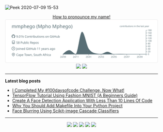 ![Peek 2020-07-09 15-53](https://user-images.githubusercontent.com/7910856/87048834-84abea80-c1fc-11ea-9342-27b96a046ba4.gif)

<p  align="center">
  <a href="https://raw.githubusercontent.com/mmphego/mmphego/master/resources/mpho.mp3">How to pronounce my name!</a></br>
  <!-- <img src="https://visitor-badge.glitch.me/badge?page_id=mmphego.mmphego" alt="visitor count"/></br> -->
  <!-- <img src="https://github-readme-stats.vercel.app/api/?username=mmphego&show_icons=true&title_color=fffffff&icon_color=000000&text_color=000000" alt="github stats"/></br> -->
  <img src="https://raw.githubusercontent.com/mmphego/mmphego/master/profile-summary-card-output/default/0-profile-details.svg" alt="github stats"></br>
  <img src="https://raw.githubusercontent.com/mmphego/mmphego/master/profile-summary-card-output/default/1-repos-per-language.svg">
  <img src="https://raw.githubusercontent.com/mmphego/mmphego/master/profile-summary-card-output/default/2-most-commit-language.svg"></br></p>

---

**Latest blog posts**
<!-- BLOG-POST-LIST:START -->
- [I Completed My #100daysofcode Challenge, Now What!](https://blog.mphomphego.co.za/blog/2020/10/17/I-completed-my-100daysofcode-challenge-now-what.html)
- [TensorFlow Tutorial Using Fashion MNIST (A Beginners Guide)](https://blog.mphomphego.co.za/blog/2020/10/09/tensorflow-tutorial-using-fashion-MNIST.html)
- [Create A Face Detection Application With Less Than 10 Lines Of Code](https://blog.mphomphego.co.za/blog/2020/09/17/Create-Face-Detection-application-with-less-than-10-lines-of-code.html)
- [Why You Should Add Makefile Into Your Python Project](https://blog.mphomphego.co.za/blog/2020/09/16/Why-you-should-add-Makefile-into-your-Python-project.html)
- [Face Blurring Using Scikit-image Cascade Classifiers](https://blog.mphomphego.co.za/blog/2020/08/19/Face-blurring-using-scikit-image-cascade-classifiers.html)
<!-- BLOG-POST-LIST:END -->

---

<p  align="center">
<a href= "https://blog.mphomphego.co.za/"><img src="https://img.icons8.com/material-outlined/26/000000/ball-point-pen.png"/></a>
<a href= "https://www.linkedin.com/in/mphomphego/"><img src="https://img.icons8.com/material-outlined/30/000000/linkedin.png"/></a>
<a href= "https://www.youtube.com/c/MphoMphego1"><img src="https://img.icons8.com/material-outlined/30/000000/youtube.png"/></a>
<a href= "https://dev.to/mmphego"><img src="https://img.icons8.com/windows/32/000000/dev.png"/></a>
<a href= "https://twitter.com/mphomphego"><img src="https://img.icons8.com/material-outlined/30/000000/twitter.png"/></a>
</p>
